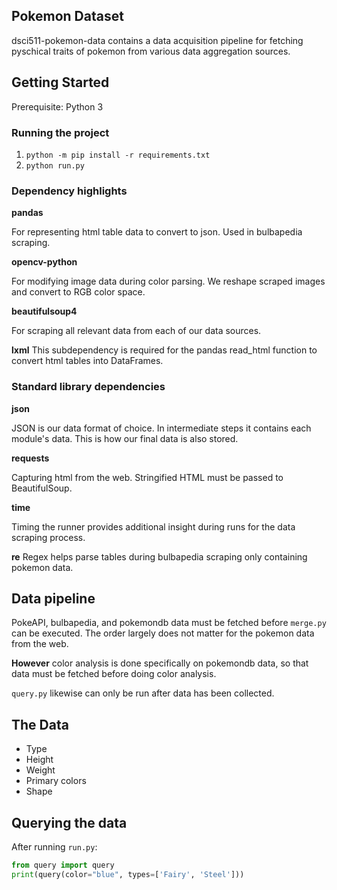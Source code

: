 ## Pokemon Dataset
dsci511-pokemon-data contains a data acquisition pipeline for fetching pyschical traits of pokemon from various data aggregation sources.

## Getting Started
Prerequisite: Python 3

### Running the project
1. `python -m pip install -r requirements.txt`
2. `python run.py`

### Dependency highlights

**pandas**

For representing html table data to convert to json. Used in bulbapedia scraping.

**opencv-python**

For modifying image data during color parsing. We reshape scraped images and convert to RGB color space.

**beautifulsoup4**

For scraping all relevant data from each of our data sources.

**lxml**
This subdependency is required for the pandas read_html function to convert html tables into DataFrames.

### Standard library dependencies

**json**

JSON is our data format of choice. In intermediate steps it contains each module's data. This is how our final data is also stored.

**requests**

Capturing html from the web. Stringified HTML must be passed to BeautifulSoup.

**time**

Timing the runner provides additional insight during runs for the data scraping process.

**re**
Regex helps parse tables during bulbapedia scraping only containing pokemon data.

## Data pipeline
PokeAPI, bulbapedia, and pokemondb data must be fetched before `merge.py` can be executed. The order largely does not matter for the pokemon data from the web.

**However** color analysis is done specifically on pokemondb data, so that data must be fetched before doing color analysis.

`query.py` likewise can only be run after data has been collected.

## The Data
* Type
* Height
* Weight
* Primary colors
* Shape

## Querying the data
After running `run.py`:

```.py
from query import query
print(query(color="blue", types=['Fairy', 'Steel']))
```
